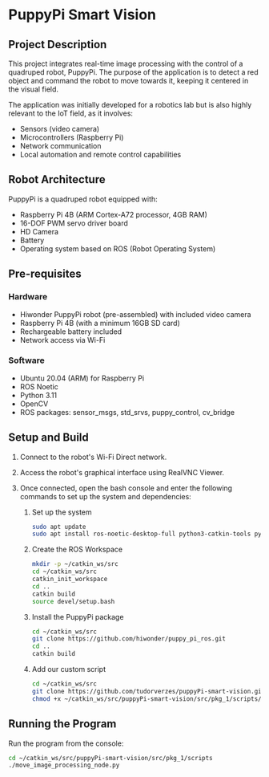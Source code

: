 # PuppyPi Smart Vision

## Project Description

This project integrates real-time image processing with the control of a quadruped robot, PuppyPi. The purpose of the application is to detect a red object and command the robot to move towards it, keeping it centered in the visual field.

The application was initially developed for a robotics lab but is also highly relevant to the IoT field, as it involves:

- Sensors (video camera)
- Microcontrollers (Raspberry Pi)
- Network communication
- Local automation and remote control capabilities

## Robot Architecture

PuppyPi is a quadruped robot equipped with:

- Raspberry Pi 4B (ARM Cortex-A72 processor, 4GB RAM)
- 16-DOF PWM servo driver board
- HD Camera
- Battery
- Operating system based on ROS (Robot Operating System)

## Pre-requisites

### Hardware

- Hiwonder PuppyPi robot (pre-assembled) with included video camera
- Raspberry Pi 4B (with a minimum 16GB SD card)
- Rechargeable battery included
- Network access via Wi-Fi

### Software

- Ubuntu 20.04 (ARM) for Raspberry Pi
- ROS Noetic
- Python 3.11
- OpenCV
- ROS packages: sensor_msgs, std_srvs, puppy_control, cv_bridge

## Setup and Build

1. Connect to the robot's Wi-Fi Direct network.
2. Access the robot's graphical interface using RealVNC Viewer.
3. Once connected, open the bash console and enter the following commands to set up the system and dependencies:

    1. Set up the system
        ```bash
        sudo apt update
        sudo apt install ros-noetic-desktop-full python3-catkin-tools python3-opencv
        ```
    
    2. Create the ROS Workspace
        ```bash
        mkdir -p ~/catkin_ws/src
        cd ~/catkin_ws/src
        catkin_init_workspace
        cd ..
        catkin build
        source devel/setup.bash
        ```

    3. Install the PuppyPi package
        ```bash
        cd ~/catkin_ws/src
        git clone https://github.com/hiwonder/puppy_pi_ros.git
        cd ..
        catkin build
        ```

    4. Add our custom script
        ```bash
        cd ~/catkin_ws/src
        git clone https://github.com/tudorverzes/puppyPi-smart-vision.git
        chmod +x ~/catkin_ws/src/puppyPi-smart-vision/src/pkg_1/scripts/move_image_processing_node.py
        ```

## Running the Program

Run the program from the console:

```bash
cd ~/catkin_ws/src/puppyPi-smart-vision/src/pkg_1/scripts
./move_image_processing_node.py
